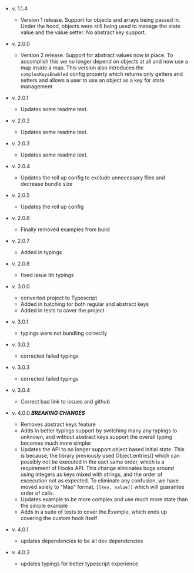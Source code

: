 - v. 1.1.4

  - Version 1 release. Support for objects and arrays being passed in. Under the hood, objects were still being used to manage the state value and the value setter. No abstract key support.

- v. 2.0.0

  - Version 2 release. Support for abstract values now in place. To accomplish this we no longer depend on objects at all and now use a map inside a map. This version also introduces the `complexKeysEnabled` config property which returns only getters and setters and allows a user to use an object as a key for state management

- v. 2.0.1

  - Updates some readme text.

- v. 2.0.2

  - Updates some readme text.

- v. 2.0.3

  - Updates some readme text.

- v. 2.0.4

  - Updates the roll up config to exclude unnecessary files and decrease bundle size

- v. 2.0.5

  - Updates the roll up config

- v. 2.0.6

  - Finally removed examples from build

- v. 2.0.7

  - Added in typings

- v. 2.0.8

  - fixed issue ith typings

- v. 3.0.0

  - converted project to Typescript
  - Added in batching for both regular and abstract keys
  - Added in tests to cover the project

- v. 3.0.1

  - typings were not bundling correctly

- v. 3.0.2

  - corrected failed typings

- v. 3.0.3

  - corrected failed typings

- v. 3.0.4

  - Correct bad link to issues and github

- v. 4.0.0 **_BREAKING CHANGES_**

  - Removes abstract keys feature
  - Adds in better typings support by switching many any typings to unknown, and without abstract keys support the overall typing becomes much more simpler
  - Updates the API to no longer support object based initial state. This is because, the library previously used Object.entries() which can possibly not be executed in the eact same order, which is a requirement of Hooks API. This change eliminates bugs around using integers as keys mixed with strings, and the order of excecution not as expected. To eliminate any confusion, we have moved solely to "Map" format, `[[key, value]]` which will guarantee order of calls.
  - Updates example to be more complex and use much more state than the simple example
  - Adds in a suite of tests to cover the Example, which ends up covering the custom hook itself

- v. 4.0.1

  - updates dependencies to be all dev dependencies

- v. 4.0.2
  - updates typings for better typescript experience
